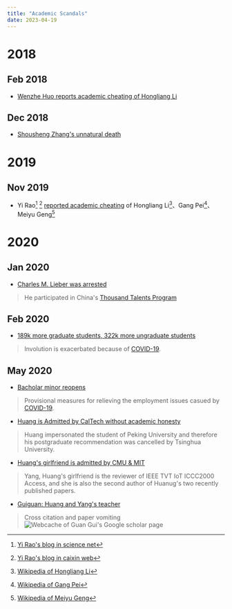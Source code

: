 ```yaml
---
title: "Academic Scandals"
date: 2023-04-19
---
```


# 2018

## Feb 2018
* [Wenzhe Huo reports academic cheating of Hongliang Li](https://www.thepaper.cn/newsDetail_forward_1981716)

## Dec 2018
* [Shousheng Zhang's unnatural death](https://en.wikipedia.org/wiki/Shoucheng_Zhang)

# 2019
## Nov 2019
* Yi Rao[^rs] [^rc] [reported academic cheating](https://www.sohu.com/a/357261452_105067) of Hongliang Li[^lhl]、Gang Pei[^pg]、Meiyu Geng[^gmy]

[^rs]: [Yi Rao's blog in science net](http://blog.sciencenet.cn/home.php?mod=space&uid=2237)
[^rc]: [Yi Rao's blog in caixin web](http://raoyi.blog.caixin.com/)
[^lhl]: [Wikipedia of Hongliang Li](https://zh.wikipedia.org/wiki/%E6%9D%8E%E7%BA%A2%E8%89%AF)
[^pg]: [Wikipedia of Gang Pei](https://zh.wikipedia.org/wiki/%E8%A3%B4%E9%92%A2)
[^gmy]: [Wikipedia of Meiyu Geng](https://zh.wikipedia.org/wiki/%E8%80%BF%E7%BE%8E%E7%8E%89)


# 2020

## Jan 2020
* [Charles M. Lieber was arrested](https://en.wikipedia.org/wiki/Charles_M._Lieber)

> He participated in China's [Thousand Talents Program](https://en.wikipedia.org/wiki/Thousand_Talents_Plan)

## Feb 2020
* [189k more graduate students, 322k more ungraduate students](http://www.gov.cn/zhengce/2020-02/29/content_5484774.htm)

> Involution is exacerbated because of [COVID-19](https://en.wikipedia.org/wiki/Coronavirus_disease_2019).

## May 2020

* [Bacholar minor reopens](http://www.moe.gov.cn/srcsite/A08/moe_1034/s3883/202005/t20200529_460339.html)

> Provisional measures for relieving the employment issues casued by [COVID-19](https://en.wikipedia.org/wiki/Coronavirus_disease_2019).

* [Huang is Admitted by CalTech without academic honesty](https://www.zhihu.com/question/396560251)

> Huang impersonated the student of Peking University and therefore his postgraduate recommendation was cancelled by Tsinghua University.

* [Huang's girlfriend is admitted by CMU & MIT](https://www.zhihu.com/question/397601762)

> Yang, Huang's girlfriend is the reviewer of IEEE TVT IoT ICCC2000 Access, and she is also the second author of Huanug's two recently published papers.

* [Guiguan: Huang and Yang's teacher](https://www.zhihu.com/question/397548354)

>  Cross citation and paper vomiting
![Webcache of Guan Gui's Google scholar page](../../../images/guiguan.png)